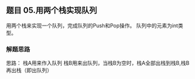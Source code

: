## 题目 05.用两个栈实现队列
  用两个栈来实现一个队列，完成队列的Push和Pop操作。 队列中的元素为int类型。

### 解题思路
  思路：
  栈A用来作入队列
  栈B用来出队列，当栈B为空时，栈A全部出栈到栈B,栈B再出栈（即出队列）